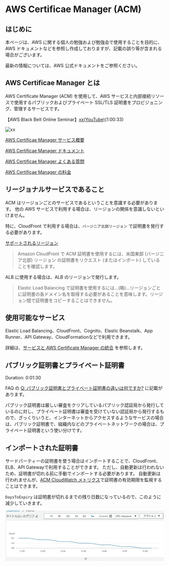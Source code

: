 # AWS Certificae Manager (ACM)

## はじめに

本ページは、AWS に関する個人の勉強および勉強会で使用することを目的に、AWS ドキュメントなどを参照し作成しておりますが、記載の誤り等が含まれる場合がございます。

最新の情報については、AWS 公式ドキュメントをご参照ください。

## AWS Certificae Manager とは

AWS Certificate Manager (ACM) を使用して、AWS サービスと内部接続リソースで使用するパブリックおよびプライベート SSL/TLS 証明書をプロビジョニング、管理するサービスです。

【AWS Black Belt Online Seminar】[xx(YouTube)](xxx)(1:00:33)

![xx](/images/xx/)

[AWS Certificae Manager サービス概要](https://aws.amazon.com/jp/certificate-manager/)

[AWS Certificae Manager ドキュメント](https://docs.aws.amazon.com/ja_jp/acm/?id=docs_gateway)

[AWS Certificae Manager よくある質問](https://aws.amazon.com/jp/certificate-manager/faqs/)

[AWS Certificae Manager の料金](https://aws.amazon.com/jp/certificate-manager/pricing/)

## リージョナルサービスであること

ACM はリージョンごとのサービスであるということを意識する必要があります。
他の AWS サービスで利用する場合は、リージョンの関係を意識しないといけません。

特に、CloudFront で利用する場合は、`バージニア北部リージョン` で証明書を発行する必要があります。

[サポートされるリージョン](https://docs.aws.amazon.com/ja_jp/acm/latest/userguide/acm-regions.html)

> Amazon CloudFront で ACM 証明書を使用するには、米国東部 (バージニア北部) リージョン の証明書をリクエスト (またはインポート) していることを確認します。

ALB に使用する場合は、ALB のリージョンで発行します。

> Elastic Load Balancing で証明書を使用するには...(略)...リージョンごとに証明書の各ドメイン名を取得する必要があることを意味します。リージョン間で証明書をコピーすることはできません。

## 使用可能なサービス

Elastic Load Balancing、CloudFront、Cognito、Elastic Beanstalk、App Runner、API Gateway、CloudFormationなどで利用できます。

詳細は、[サービスと AWS Certificate Manager の統合](https://docs.aws.amazon.com/ja_jp/acm/latest/userguide/acm-services.html) を参照します。

## パブリック証明書とプライベート証明書

Duration: 0:01:30

FAQ の [Q: パブリック証明書とプライベート証明書の違いは何ですか?](https://aws.amazon.com/jp/certificate-manager/faqs/) に記載があります。


パブリック証明書は厳しい審査をクリアしているパブリック認証局から発行しているのに対し、プライベート証明書は審査を受けていない認証局から発行するもので、ざっくりいうと、インターネットからアクセスするようなサービスの場合は、パブリック証明書で、組織内などのプライベートネットワークの場合は、プライベート証明書という使い分けです。

## インポートされた証明書

サードパーティーの証明書を使う場合はインポートすることで、CloudFront、ELB、API Gatewayで利用することができます。
ただし、自動更新は行われないため、証明書が切れる前に手動でインポートする必要があります。
自動更新は行われませんが、[ACM CloudWatch メトリクス](https://docs.amazonaws.cn/en_us/acm/latest/userguide/cloudwatch-metrics.html)で証明書の有効期限を監視することはできます。

`DaysToExpiry` は証明書が切れるまでの残り日数になっているので、このように減少していきます。

![DaysToExpiry](/images/acm/acm-cw-daytoexpiry.JPG)
